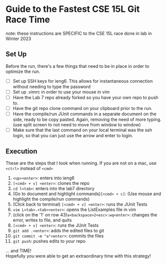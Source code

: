 # Guide to the Fastest CSE 15L Git Race Time
note: these instructions are SPECIFIC to the CSE 15L race done in lab in Winter 2023

## Set Up
Before the run, there's a few things that need to be in place in order to optimize the run.
- [ ] Set up SSH keys for ieng6. This allows for instantaneous connection without needing to type the password
- [ ] Set up .vimrc in order to use your mouse in vim
- [ ] Have the Lab 7 repo already forked so you have your own repo to push to.
- [ ] Have the git repo clone command on your clipboard prior to the run.
- [ ] Have the compile/run JUnit commands in a separate document on the side, ready to be copy pasted. Again, removing the need of more typing. (use split screen to not need to move from window to window)
- [ ] Make sure that the last command on your local terminal was the ssh login, so that you can just use the <up> arrow and enter to login. 

## Execution
These are the steps that I took when running. If you are not on a mac, use `<ctrl>` instead of `<cmd>`
  
1. `<up><enter>`: enters into ieng6
2. `[<cmd> + v] <enter>`: clones the repo
3. `cd l<tab>`: enters into the lab7 directory
4. (Go to document and highlight commands)`[<cmd> + c]`: (Use mouse and highlight the compile/run commands) 
5. (Click back to terminal) `[<cmd> + v] <enter>`: runs the JUnit Tests
6. `vim L<tab>.<tab><enter>`: opens the ListExamples file in vim
7. (click on the '1' on row 43)`a<backspace>2<esc>:wq<enter>`: changes the error, writes to file, and quits
8. `[<cmd> + v] <enter>`: runs the JUnit Tests
9. `git add .<enter>`: adds the edited files to git
10. `git commit -m "a"<enter>`: commits the files
11. `git push`<enter>: pushes edits to your repo
  
... and TIME!\
Hopefully you were able to get an extraordinary time with this strategy!

